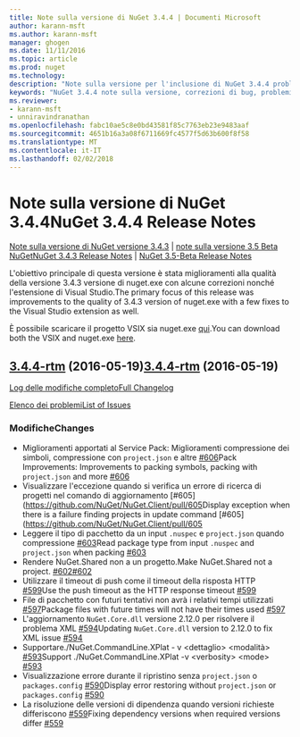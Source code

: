 ```yaml
---
title: Note sulla versione di NuGet 3.4.4 | Documenti Microsoft
author: karann-msft
ms.author: karann-msft
manager: ghogen
ms.date: 11/11/2016
ms.topic: article
ms.prod: nuget
ms.technology: 
description: "Note sulla versione per l'inclusione di NuGet 3.4.4 problemi noti, correzioni di bug, le funzionalità aggiunte e dcr."
keywords: "NuGet 3.4.4 note sulla versione, correzioni di bug, problemi noti, aggiunta di funzionalità, eseguire"
ms.reviewer:
- karann-msft
- unniravindranathan
ms.openlocfilehash: fabc10ae5c8e0bd43581f85c7763eb23e9483aaf
ms.sourcegitcommit: 4651b16a3a08f6711669fc4577f5d63b600f8f58
ms.translationtype: MT
ms.contentlocale: it-IT
ms.lasthandoff: 02/02/2018
---
```

# <a name="nuget-344-release-notes"></a><span data-ttu-id="e9c2b-104">Note sulla versione di NuGet 3.4.4</span><span class="sxs-lookup"><span data-stu-id="e9c2b-104">NuGet 3.4.4 Release Notes</span></span>

<span data-ttu-id="e9c2b-105">[Note sulla versione di NuGet versione 3.4.3](../release-notes/nuget-3.4.3.md) | [note sulla versione 3.5 Beta NuGet](../release-notes/nuget-3.5-Beta.md)</span><span class="sxs-lookup"><span data-stu-id="e9c2b-105">[NuGet 3.4.3 Release Notes](../release-notes/nuget-3.4.3.md) | [NuGet 3.5-Beta Release Notes](../release-notes/nuget-3.5-Beta.md)</span></span>

<span data-ttu-id="e9c2b-106">L'obiettivo principale di questa versione è stata miglioramenti alla qualità della versione 3.4.3 versione di nuget.exe con alcune correzioni nonché l'estensione di Visual Studio.</span><span class="sxs-lookup"><span data-stu-id="e9c2b-106">The primary focus of this release was improvements to the quality of 3.4.3 version of nuget.exe with a few fixes to the Visual Studio extension as well.</span></span>

<span data-ttu-id="e9c2b-107">È possibile scaricare il progetto VSIX sia nuget.exe [qui](https://dist.nuget.org/index.html).</span><span class="sxs-lookup"><span data-stu-id="e9c2b-107">You can download both the VSIX and nuget.exe [here](https://dist.nuget.org/index.html).</span></span>

## <a name="344-rtmhttpsgithubcomnugetnugetclienttree344-rtm-2016-05-19"></a><span data-ttu-id="e9c2b-108">[3.4.4-rtm](https://github.com/NuGet/NuGet.Client/tree/3.4.4-rtm) (2016-05-19)</span><span class="sxs-lookup"><span data-stu-id="e9c2b-108">[3.4.4-rtm](https://github.com/NuGet/NuGet.Client/tree/3.4.4-rtm) (2016-05-19)</span></span>

[<span data-ttu-id="e9c2b-109">Log delle modifiche completo</span><span class="sxs-lookup"><span data-stu-id="e9c2b-109">Full Changelog</span></span>](https://github.com/NuGet/NuGet.Client/compare/3.5.0-beta-final...3.4.4-rtm)

[<span data-ttu-id="e9c2b-110">Elenco dei problemi</span><span class="sxs-lookup"><span data-stu-id="e9c2b-110">List of Issues</span></span>](https://github.com/NuGet/Home/issues?q=is%3Aissue+milestone%3A3.4.4+is%3Aclosed)

### <a name="changes"></a><span data-ttu-id="e9c2b-111">Modifiche</span><span class="sxs-lookup"><span data-stu-id="e9c2b-111">Changes</span></span>

- <span data-ttu-id="e9c2b-112">Miglioramenti apportati al Service Pack: Miglioramenti compressione dei simboli, compressione con `project.json` e altre [ \#606](https://github.com/NuGet/NuGet.Client/pull/606)</span><span class="sxs-lookup"><span data-stu-id="e9c2b-112">Pack Improvements: Improvements to packing symbols, packing with `project.json` and more [\#606](https://github.com/NuGet/NuGet.Client/pull/606)</span></span>
- <span data-ttu-id="e9c2b-113">Visualizzare l'eccezione quando si verifica un errore di ricerca di progetti nel comando di aggiornamento [\#605] (https://github.com/NuGet/NuGet.Client/pull/605</span><span class="sxs-lookup"><span data-stu-id="e9c2b-113">Display exception when there is a failure finding projects in update command [\#605](https://github.com/NuGet/NuGet.Client/pull/605</span></span>
- <span data-ttu-id="e9c2b-114">Leggere il tipo di pacchetto da un input `.nuspec` e `project.json` quando compressione [ \#603](https://github.com/NuGet/NuGet.Client/pull/603)</span><span class="sxs-lookup"><span data-stu-id="e9c2b-114">Read package type from input `.nuspec` and `project.json` when packing [\#603](https://github.com/NuGet/NuGet.Client/pull/603)</span></span>
- <span data-ttu-id="e9c2b-115">Rendere NuGet.Shared non a un progetto.</span><span class="sxs-lookup"><span data-stu-id="e9c2b-115">Make NuGet.Shared not a project.</span></span> [<span data-ttu-id="e9c2b-116">\#602</span><span class="sxs-lookup"><span data-stu-id="e9c2b-116">\#602</span></span>](https://github.com/NuGet/NuGet.Client/pull/602)
- <span data-ttu-id="e9c2b-117">Utilizzare il timeout di push come il timeout della risposta HTTP [ \#599](https://github.com/NuGet/NuGet.Client/pull/599)</span><span class="sxs-lookup"><span data-stu-id="e9c2b-117">Use the push timeout as the HTTP response timeout [\#599](https://github.com/NuGet/NuGet.Client/pull/599)</span></span>
- <span data-ttu-id="e9c2b-118">File di pacchetto con futuri tentativi non avrà i relativi tempi utilizzati [ \#597](https://github.com/NuGet/NuGet.Client/pull/597)</span><span class="sxs-lookup"><span data-stu-id="e9c2b-118">Package files with future times will not have their times used [\#597](https://github.com/NuGet/NuGet.Client/pull/597)</span></span>
- <span data-ttu-id="e9c2b-119">L'aggiornamento `NuGet.Core.dll` versione 2.12.0 per risolvere il problema XML [ \#594](https://github.com/NuGet/NuGet.Client/pull/594)</span><span class="sxs-lookup"><span data-stu-id="e9c2b-119">Updating `NuGet.Core.dll` version to 2.12.0 to fix XML issue [\#594](https://github.com/NuGet/NuGet.Client/pull/594)</span></span>
- <span data-ttu-id="e9c2b-120">Supportare./NuGet.CommandLine.XPlat - v \<dettaglio\> \<modalità\> [ \#593](https://github.com/NuGet/NuGet.Client/pull/593)</span><span class="sxs-lookup"><span data-stu-id="e9c2b-120">Support ./NuGet.CommandLine.XPlat -v \<verbosity\> \<mode\> [\#593](https://github.com/NuGet/NuGet.Client/pull/593)</span></span>
- <span data-ttu-id="e9c2b-121">Visualizzazione errore durante il ripristino senza `project.json` o `packages.config` [ \#590](https://github.com/NuGet/NuGet.Client/pull/590)</span><span class="sxs-lookup"><span data-stu-id="e9c2b-121">Display error restoring without `project.json` or `packages.config` [\#590](https://github.com/NuGet/NuGet.Client/pull/590)</span></span>
- <span data-ttu-id="e9c2b-122">La risoluzione delle versioni di dipendenza quando versioni richieste differiscono [ \#559](https://github.com/NuGet/NuGet.Client/pull/559)</span><span class="sxs-lookup"><span data-stu-id="e9c2b-122">Fixing dependency versions when required versions differ [\#559](https://github.com/NuGet/NuGet.Client/pull/559)</span></span>